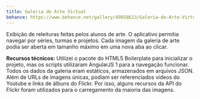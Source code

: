 ```yaml
---
title: Galeria de Arte Virtual
behance: https://www.behance.net/gallery/49858613/Galeria-de-Arte-Virtual
---
```


Exibição de releituras feitas pelos alunos de arte. O aplicativo permitia navegar por séries, turmas e projetos. Cada imagem da galeria de arte podia ser aberta em tamanho máximo em uma nova aba ao clicar.

**Recursos técnicos:** Utilizei o pacote do HTML5 Boilerplate para inicializar o projeto, mas os scripts utilizaram AngularJS 1 para a navegação funcionar. Todos os dados da galeria eram estáticos, armazenados em arquivos JSON. Além de URLs de imagens únicas, podiam ser referenciados vídeos do Youtube e links de álbuns do Flickr. Por isso, alguns recursos da API do Flickr foram utilizados para o carregamento da maioria das imagens.